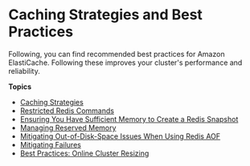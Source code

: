 # Caching Strategies and Best Practices<a name="BestPractices"></a>

Following, you can find recommended best practices for Amazon ElastiCache\. Following these improves your cluster's performance and reliability\. 

**Topics**
+ [Caching Strategies](Strategies.md)
+ [Restricted Redis Commands](RestrictedCommands.md)
+ [Ensuring You Have Sufficient Memory to Create a Redis Snapshot](BestPractices.BGSAVE.md)
+ [Managing Reserved Memory](redis-memory-management.md)
+ [Mitigating Out\-of\-Disk\-Space Issues When Using Redis AOF](BestPractices.AOF.md)
+ [Mitigating Failures](FaultTolerance.md)
+ [Best Practices: Online Cluster Resizing](best-practices-online-resharding.md)